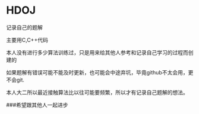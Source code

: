 # HDOJ
记录自己的题解

主要用C,C++代码

本人没有进行多少算法训练过，只是用来给其他人参考和记录自己学习的过程而创建的

如果题解有错误可能不能及时更新，也可能会中途弃坑，毕竟github不太会用，更不会git.

本人大二所以最近接触算法比以往可能要频繁，所以才有记录自己题解的想法。

###希望跟其他人一起进步

